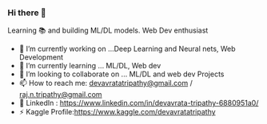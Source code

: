 ### Hi there 👋
  Learning :books: and building ML/DL models. Web Dev enthusiast   
  
- 🔭 I’m currently working on ...Deep Learning and Neural nets, Web Development 
- 🌱 I’m currently learning ... ML/DL, Web dev 
- 👯 I’m looking to collaborate on ... ML/DL and web dev Projects 
- 📫 How to reach me: devavratatripathy@gmail.com / raj.n.tripathy@gmail.com
- 👔 LinkedIn : https://www.linkedin.com/in/devavrata-tripathy-6880951a0/
- ⚡ Kaggle Profile:https://www.kaggle.com/devavratatripathy
<!--
**Devavrata-Tripathy/Devavrata-Tripathy** is a ✨ _special_ ✨ repository because its `README.md` (this file) appears on your GitHub profile.

Here are some ideas to get you started:

- 🔭 I’m currently working on ...Deep Learning and Neural nets, Web Development 
- 🌱 I’m currently learning ... ML/DL, Web dev 
- 👯 I’m looking to collaborate on ... ML/DL and web dev Projects 
- 📫 How to reach me: devavratatripathy@gmail.com / raj.n.tripathy@gmail.com
- 👔 LinkedIn : https://www.linkedin.com/in/devavrata-tripathy-6880951a0/
- ⚡ Kaggle Profile:https://www.kaggle.com/devavratatripathy
-->
